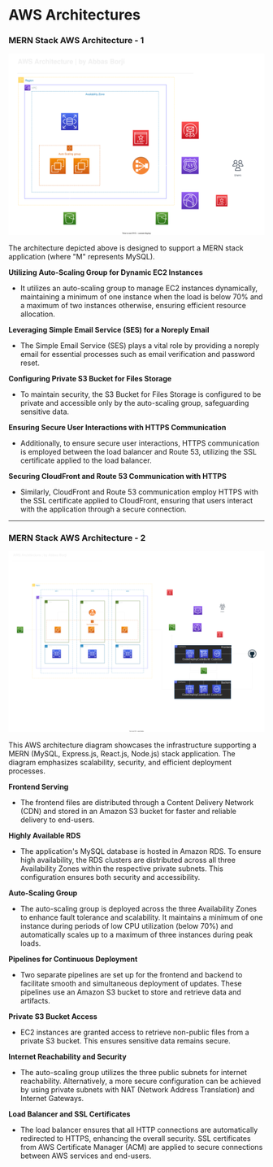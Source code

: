 # AWS Architectures

### MERN Stack AWS Architecture - 1
![AWS Architecture 1](https://github.com/Abbas-Borji/AWS-Architectures/blob/main/Architecture%20-%201.svg)

The architecture depicted above is designed to support a MERN stack application (where "M" represents MySQL).

**Utilizing Auto-Scaling Group for Dynamic EC2 Instances**
- It utilizes an auto-scaling group to manage EC2 instances dynamically, maintaining a minimum of one instance when the load is below 70% and a maximum of two instances otherwise, ensuring efficient resource allocation.

**Leveraging Simple Email Service (SES) for a Noreply Email**
- The Simple Email Service (SES) plays a vital role by providing a noreply email for essential processes such as email verification and password reset.

**Configuring Private S3 Bucket for Files Storage**
- To maintain security, the S3 Bucket for Files Storage is configured to be private and accessible only by the auto-scaling group, safeguarding sensitive data.

**Ensuring Secure User Interactions with HTTPS Communication**
- Additionally, to ensure secure user interactions, HTTPS communication is employed between the load balancer and Route 53, utilizing the SSL certificate applied to the load balancer.

**Securing CloudFront and Route 53 Communication with HTTPS**
- Similarly, CloudFront and Route 53 communication employ HTTPS with the SSL certificate applied to CloudFront, ensuring that users interact with the application through a secure connection.

---

### MERN Stack AWS Architecture - 2
![AWS Architecture 2](https://github.com/Abbas-Borji/AWS-Architectures/blob/main/Architecture%20-%202.svg)

This AWS architecture diagram showcases the infrastructure supporting a MERN (MySQL, Express.js, React.js, Node.js) stack application. The diagram emphasizes scalability, security, and efficient deployment processes.

**Frontend Serving**
- The frontend files are distributed through a Content Delivery Network (CDN) and stored in an Amazon S3 bucket for faster and reliable delivery to end-users.

**Highly Available RDS**
- The application's MySQL database is hosted in Amazon RDS. To ensure high availability, the RDS clusters are distributed across all three Availability Zones within the respective private subnets. This configuration ensures both security and accessibility.

**Auto-Scaling Group**
- The auto-scaling group is deployed across the three Availability Zones to enhance fault tolerance and scalability. It maintains a minimum of one instance during periods of low CPU utilization (below 70%) and automatically scales up to a maximum of three instances during peak loads.

**Pipelines for Continuous Deployment**
- Two separate pipelines are set up for the frontend and backend to facilitate smooth and simultaneous deployment of updates. These pipelines use an Amazon S3 bucket to store and retrieve data and artifacts.

**Private S3 Bucket Access**
- EC2 instances are granted access to retrieve non-public files from a private S3 bucket. This ensures sensitive data remains secure.

**Internet Reachability and Security**
- The auto-scaling group utilizes the three public subnets for internet reachability. Alternatively, a more secure configuration can be achieved by using private subnets with NAT (Network Address Translation) and Internet Gateways.

**Load Balancer and SSL Certificates**
- The load balancer ensures that all HTTP connections are automatically redirected to HTTPS, enhancing the overall security. SSL certificates from AWS Certificate Manager (ACM) are applied to secure connections between AWS services and end-users.
